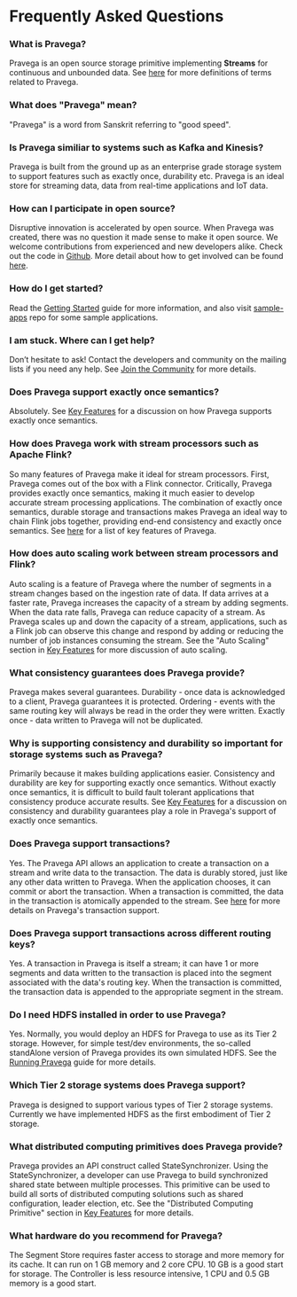 <!--
Copyright Pravega Authors.

Licensed under the Apache License, Version 2.0 (the "License");
you may not use this file except in compliance with the License.
You may obtain a copy of the License at

    http://www.apache.org/licenses/LICENSE-2.0

Unless required by applicable law or agreed to in writing, software
distributed under the License is distributed on an "AS IS" BASIS,
WITHOUT WARRANTIES OR CONDITIONS OF ANY KIND, either express or implied.
See the License for the specific language governing permissions and
limitations under the License.
-->
# Frequently Asked Questions

### What is Pravega?
Pravega is an open source storage primitive implementing **Streams** for continuous and unbounded data. See [here](terminology.md) for more definitions of terms related to Pravega.

### What does "Pravega" mean?
"Pravega" is a word from Sanskrit referring to "good speed".

### Is Pravega similiar to systems such as Kafka and Kinesis?
Pravega is built from the ground up as an enterprise grade storage system to support features such as exactly once, durability etc. Pravega is an ideal store for streaming data, data from real-time applications and IoT data.

### How can I participate in open source?
Disruptive innovation is accelerated by open source. When Pravega was created, there was no question it made sense to make it open source.
We welcome contributions from experienced and new developers alike. Check out the code in [Github](https://github.com/pravega/pravega). More detail about how to get involved can be found [here](contributing.md).

### How do I get started?
Read the [Getting Started](getting-started.md) guide for more information, and also visit [sample-apps](https://github.com/pravega/pravega-samples) repo for some sample applications.

### I am stuck. Where can I get help?
Don’t hesitate to ask! Contact the developers and community on the mailing lists
if you need any help. See [Join the Community](join-community.md) for more details.

### Does Pravega support exactly once semantics?
Absolutely. See [Key Features](key-features.md) for a discussion on how Pravega supports exactly once semantics.

### How does Pravega work with stream processors such as Apache Flink?
So many features of Pravega make it ideal for stream processors. First, Pravega comes out of the box with a Flink connector. Critically, Pravega provides exactly once semantics, making it much easier to develop accurate stream processing applications. The combination of exactly once semantics, durable storage and transactions makes Pravega an ideal way to chain Flink jobs together, providing end-end consistency and exactly once semantics. See [here](key-features.md) for a list of key features of Pravega.

### How does auto scaling work between stream processors and Flink?
Auto scaling is a feature of Pravega where the number of segments in a stream changes based on the ingestion rate of data. If data arrives at a faster rate, Pravega increases the capacity of a stream by adding segments. When the data rate falls, Pravega can reduce capacity of a stream. As Pravega scales up and down the capacity of a stream, applications, such as a Flink job can observe this change and respond by adding or reducing the number of job instances consuming the stream. See the "Auto Scaling" section in [Key Features](key-features.md) for more discussion of auto scaling.

### What consistency guarantees does Pravega provide?
Pravega makes several guarantees. Durability - once data is acknowledged to a client, Pravega guarantees it is protected. Ordering - events with the same routing key will always be read in the order they were written. Exactly once - data written to Pravega will not be duplicated.

### Why is supporting consistency and durability so important for storage systems such as Pravega?
Primarily because it makes building applications easier. Consistency and durability are key for supporting exactly once semantics. Without exactly once semantics, it is difficult to build fault tolerant applications that consistency produce accurate results. See [Key Features](key-features.md) for a discussion on consistency and durability guarantees play a role in Pravega's support of exactly once semantics.

### Does Pravega support transactions?
Yes. The Pravega API allows an application to create a transaction on a stream and write data to the transaction. The data is durably stored, just like any other data written to Pravega. When the application chooses, it can commit or abort the transaction. When a transaction is committed, the data in the transaction is atomically appended to the stream. See [here](transactions.md) for more details on Pravega's transaction support.

### Does Pravega support transactions across different routing keys?
Yes. A transaction in Pravega is itself a stream; it can have 1 or more segments and data written to the transaction is placed into the segment associated with the data's routing key. When the transaction is committed, the transaction data is appended to the appropriate segment in the stream.

### Do I need HDFS installed in order to use Pravega?
Yes. Normally, you would deploy an HDFS for Pravega to use as its Tier 2 storage. However, for simple test/dev environments, the so-called standAlone version of Pravega provides its own simulated HDFS. See the [Running Pravega](deployment/deployment.md) guide for more details.

### Which Tier 2 storage systems does Pravega support?
Pravega is designed to support various types of Tier 2 storage systems. Currently we have implemented HDFS as the first embodiment of Tier 2 storage.

### What distributed computing primitives does Pravega provide?
Pravega provides an API construct called StateSynchronizer. Using the StateSynchronizer, a developer can use Pravega to build synchronized shared state between multiple processes. This primitive can be used to build all sorts of distributed computing solutions such as shared configuration, leader election, etc. See the "Distributed Computing Primitive" section in [Key Features](key-features.md) for more details.

### What hardware do you recommend for Pravega?
The Segment Store requires faster access to storage and more memory for its cache. It can run on 1 GB memory and 2 core CPU. 10 GB is a good start for storage. The Controller is less resource intensive, 1 CPU and 0.5 GB memory is a good start.